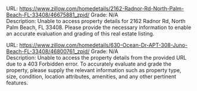 URL: https://www.zillow.com/homedetails/2162-Radnor-Rd-North-Palm-Beach-FL-33408/46675881_zpid/
Grade: N/A  
Description: Unable to access property details for 2162 Radnor Rd, North Palm Beach, FL 33408. Please provide the necessary information to enable an accurate evaluation and grading of this real estate listing.

URL: https://www.zillow.com/homedetails/630-Ocean-Dr-APT-308-Juno-Beach-FL-33408/46800761_zpid/
Grade: N/A  
Description: Unable to access the property details from the provided URL due to a 403 Forbidden error. To accurately evaluate and grade the property, please supply the relevant information such as property type, size, condition, location attributes, amenities, and any other pertinent features.

